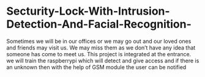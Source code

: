 # Secturity-Lock-With-Intrusion-Detection-And-Facial-Recognition-
Sometimes we will be in our offices or we may go out and our loved ones and friends may visit us. We may miss them as we don’t have any idea that someone has come to meet us. This project is integrated at the entrance.  we will train the raspberrypi  which will detect and give access and if there is an unknown then with the help of GSM module the user can be notified 
